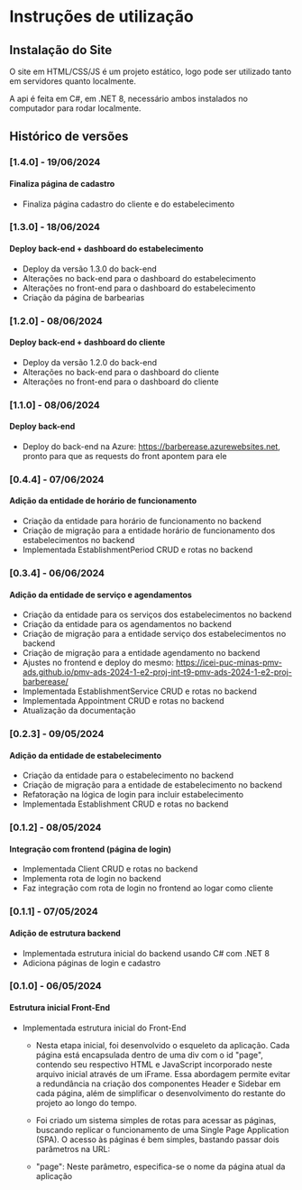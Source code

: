 # Instruções de utilização

## Instalação do Site

O site em HTML/CSS/JS é um projeto estático, logo pode ser utilizado tanto em servidores quanto localmente.

A api é feita em C#, em .NET 8, necessário ambos instalados no computador para rodar localmente.


## Histórico de versões

### [1.4.0] - 19/06/2024

#### Finaliza página de cadastro

- Finaliza página cadastro do cliente e do estabelecimento


### [1.3.0] - 18/06/2024

#### Deploy back-end + dashboard do estabelecimento

- Deploy da versão 1.3.0 do back-end
- Alterações no back-end para o dashboard do estabelecimento
- Alterações no front-end para o dashboard do estabelecimento
- Criação da página de barbearias

### [1.2.0] - 08/06/2024

#### Deploy back-end + dashboard do cliente

- Deploy da versão 1.2.0 do back-end
- Alterações no back-end para o dashboard do cliente
- Alterações no front-end para o dashboard do cliente

### [1.1.0] - 08/06/2024

#### Deploy back-end

- Deploy do back-end na Azure: https://barberease.azurewebsites.net, pronto para que as requests do front apontem para ele

### [0.4.4] - 07/06/2024

#### Adição da entidade de horário de funcionamento

- Criação da entidade para horário de funcionamento no backend
- Criação de migração para a entidade horário de funcionamento dos estabelecimentos no backend
- Implementada EstablishmentPeriod CRUD e rotas no backend


### [0.3.4] - 06/06/2024

#### Adição da entidade de serviço e agendamentos

- Criação da entidade para os serviços dos estabelecimentos no backend
- Criação da entidade para os agendamentos no backend
- Criação de migração para a entidade serviço dos estabelecimentos no backend
- Criação de migração para a entidade agendamento no backend
- Ajustes no frontend e deploy do mesmo: https://icei-puc-minas-pmv-ads.github.io/pmv-ads-2024-1-e2-proj-int-t9-pmv-ads-2024-1-e2-proj-barberease/
- Implementada EstablishmentService CRUD e rotas no backend
- Implementada Appointment CRUD e rotas no backend
- Atualização da documentação


### [0.2.3] - 09/05/2024

#### Adição da entidade de estabelecimento

- Criação da entidade para o estabelecimento no backend
- Criação de migração para a entidade de estabelecimento no backend
- Refatoração na lógica de login para incluir estabelecimento
- Implementada Establishment CRUD e rotas no backend


### [0.1.2] - 08/05/2024

#### Integração com frontend (página de login)

- Implementada Client CRUD e rotas no backend
- Implementa rota de login no backend
- Faz integração com rota de login no frontend ao logar como cliente


### [0.1.1] - 07/05/2024

#### Adição de estrutura backend

- Implementada estrutura inicial do backend usando C# com .NET 8
- Adiciona páginas de login e cadastro


### [0.1.0] - 06/05/2024

#### Estrutura inicial Front-End

- Implementada estrutura inicial do Front-End

  - Nesta etapa inicial, foi desenvolvido o esqueleto da aplicação. Cada página está encapsulada dentro de uma div com o id "page", contendo seu respectivo HTML e JavaScript incorporado neste arquivo inicial através de um iFrame. Essa abordagem permite evitar a redundância na criação dos componentes Header e Sidebar em cada página, além de simplificar o desenvolvimento do restante do projeto ao longo do tempo.

  - Foi criado um sistema simples de rotas para acessar as páginas, buscando replicar o funcionamento de uma Single Page Application (SPA). O acesso às páginas é bem simples, bastando passar dois parâmetros na URL:
  - "page": Neste parâmetro, especifica-se o nome da página atual da aplicação
